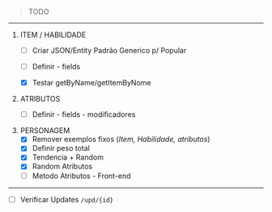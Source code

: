 > TODO
___
1. ITEM / HABILIDADE
    * [ ] Criar JSON/Entity Padrão Generico p/ Popular
    * [ ] Definir - fields
    * [x] Testar getByName/getItemByNome
    
            
    
2. ATRIBUTOS
    * [ ] Definir - fields - modificadores
    

3. PERSONAGEM
    * [x] Remover exemplos fixos (*Item, Habilidade, atributos*)
    * [x] Definir peso total
    * [x] Tendencia + Random
    * [x] Random Atributos
    * [ ] Metodo Atributos - Front-end

___  

+ [ ] Verificar Updates `/upd/{id}`



